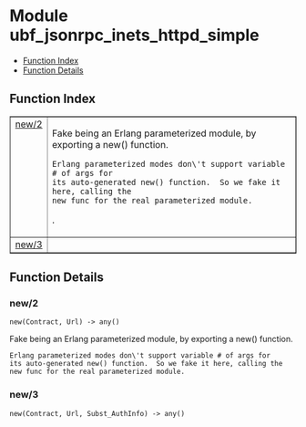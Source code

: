 

# Module ubf_jsonrpc_inets_httpd_simple #
* [Function Index](#index)
* [Function Details](#functions)


<a name="index"></a>

## Function Index ##


<table width="100%" border="1" cellspacing="0" cellpadding="2" summary="function index"><tr><td valign="top"><a href="#new-2">new/2</a></td><td><p>Fake being an Erlang parameterized module, by exporting a new()
function.</p>


<pre><code>Erlang parameterized modes don\'t support variable # of args for
its auto-generated new() function.  So we fake it here, calling the
new func for the real parameterized module.</code></pre>
.</td></tr><tr><td valign="top"><a href="#new-3">new/3</a></td><td></td></tr></table>


<a name="functions"></a>

## Function Details ##

<a name="new-2"></a>

### new/2 ###

`new(Contract, Url) -> any()`

<p>Fake being an Erlang parameterized module, by exporting a new()
function.</p>


<pre><code>Erlang parameterized modes don\'t support variable # of args for
its auto-generated new() function.  So we fake it here, calling the
new func for the real parameterized module.</code></pre>


<a name="new-3"></a>

### new/3 ###

`new(Contract, Url, Subst_AuthInfo) -> any()`


